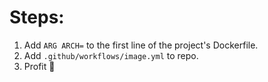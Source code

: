 # Steps:
1. Add `ARG ARCH=` to the first line of the project's Dockerfile.
2. Add `.github/workflows/image.yml` to repo.
4. Profit :tada:
